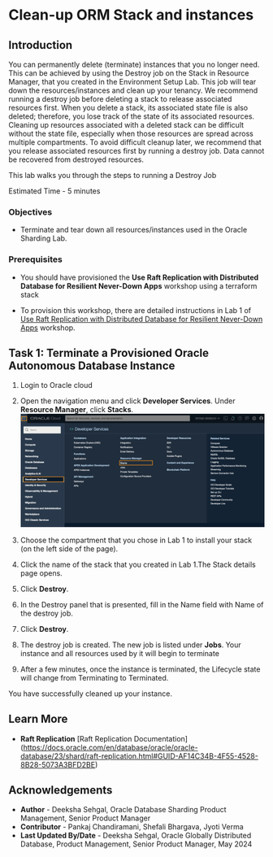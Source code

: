 # Clean-up ORM Stack and instances

## Introduction

You can permanently delete (terminate) instances that you no longer need. This can be achieved by using the Destroy job on the Stack in Resource Manager, that you created in the Environment Setup Lab. This job  will tear down the resources/instances and clean up your tenancy.
We recommend running a destroy job before deleting a stack to release associated resources first. When you delete a stack, its associated state file is also deleted; therefore, you lose track of the state of its associated resources. Cleaning up resources associated with a deleted stack can be difficult without the state file, especially when those resources are spread across multiple compartments. To avoid difficult cleanup later, we recommend that you release associated resources first by running a destroy job.
Data cannot be recovered from destroyed resources.

This lab walks you through the steps to running a Destroy Job

Estimated Time - 5 minutes

### Objectives

- Terminate and tear down all resources/instances used in the Oracle Sharding Lab.

### Prerequisites

- You should have provisioned the **Use Raft Replication with Distributed Database for Resilient Never-Down Apps** workshop using a terraform stack

- To provision this workshop, there are detailed instructions in Lab 1 of [Use Raft Replication with Distributed Database for Resilient Never-Down Apps](https://apexapps.oracle.com/pls/apex/r/dbpm/livelabs/view-workshop?wid=3772&clear=RR,180&session=107115107642748) workshop.

## Task 1: Terminate a Provisioned Oracle Autonomous Database Instance

1. Login to Oracle cloud

2. Open the navigation menu and click **Developer Services**. Under **Resource Manager**, click **Stacks**.
  ![stack](./images/stack.png " ")

3. Choose the compartment that you chose in Lab 1 to install your stack (on the left side of the page).

4.  Click the name of the stack that you created in Lab 1.The Stack details page opens.

5. Click **Destroy**.

6. In the Destroy panel that is presented, fill in the Name field with Name of the destroy job.

7. Click **Destroy**.

8. The destroy job is created. The new job is listed under **Jobs**. Your instance and all resources used by it will begin to terminate

9. After a few minutes, once the instance is terminated, the Lifecycle state will change from Terminating to Terminated.

  You have successfully cleaned up your  instance.

## Learn More

-  **Raft Replication** 
[Raft Replication Documentation] (https://docs.oracle.com/en/database/oracle/oracle-database/23/shard/raft-replication.html#GUID-AF14C34B-4F55-4528-8B28-5073A3BFD2BE)

## Acknowledgements

* **Author** - Deeksha Sehgal, Oracle Database Sharding Product Management, Senior Product Manager
* **Contributor** - Pankaj Chandiramani, Shefali Bhargava, Jyoti Verma
* **Last Updated By/Date** - Deeksha Sehgal, Oracle Globally Distributed Database, Product Management, Senior Product Manager, May 2024

